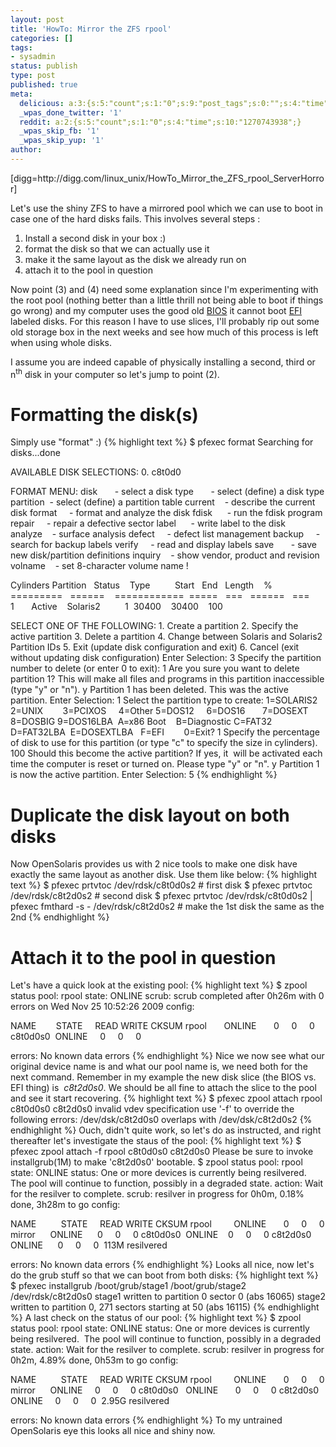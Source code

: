 ```yaml
---
layout: post
title: 'HowTo: Mirror the ZFS rpool'
categories: []
tags:
- sysadmin
status: publish
type: post
published: true
meta:
  delicious: a:3:{s:5:"count";s:1:"0";s:9:"post_tags";s:0:"";s:4:"time";s:10:"1270743928";}
  _wpas_done_twitter: '1'
  reddit: a:2:{s:5:"count";s:1:"0";s:4:"time";s:10:"1270743938";}
  _wpas_skip_fb: '1'
  _wpas_skip_yup: '1'
author: 
---
```

<p>[digg=http://digg.com/linux_unix/HowTo_Mirror_the_ZFS_rpool_ServerHorror]</p>
<p>Let's use the shiny ZFS to have a mirrored pool which we can use to boot in case one of the hard disks fails. This involves several steps :</p>
<ol>
<li>Install a second disk in your box :)</li>
<li>format the disk so that we can actually use it</li>
<li>make it the same layout as the disk we already run on</li>
<li>attach it to the pool in question</li>
</ol>
<p>Now point (3) and (4) need some explanation since I'm experimenting with the root pool (nothing better than a little thrill not being able to boot if things go wrong) and my computer uses the good old <a href="http://en.wikipedia.org/wiki/BIOS">BIOS</a> it cannot boot <a href="http://en.wikipedia.org/wiki/Extensible_Firmware_Interface">EFI</a> labeled disks. For this reason I have to use slices, I'll probably rip out some old storage box in the next weeks and see how much of this process is left when using whole disks.</p>
<p>I assume you are indeed capable of physically installing a second, third or n<sup>th</sup> disk in your computer so let's jump to point (2).</p>
<h1>Formatting the disk(s)</h1>
<p>Simply use "format" :)
{% highlight text %}
$ pfexec format
Searching for disks...done</p>
<p>AVAILABLE DISK SELECTIONS:
 0. c8t0d0 <DEFAULT cyl 30398 alt 2 hd 255 sec 63&gt;
 /pci@0,0/pci103c,3035@1f,2/disk@0,0
 1. c8t2d0 <ATA-ST3250310AS-C cyl 30398 alt 2 hd 255 sec 63&gt;
 /pci@0,0/pci103c,3035@1f,2/disk@2,0
Specify disk (enter its number): 1
selecting c8t2d0
[disk formatted]</p>
<p>FORMAT MENU:
 disk       - select a disk
 type       - select (define) a disk type
 partition  - select (define) a partition table
 current    - describe the current disk
 format     - format and analyze the disk
 fdisk      - run the fdisk program
 repair     - repair a defective sector
 label      - write label to the disk
 analyze    - surface analysis
 defect     - defect list management
 backup     - search for backup labels
 verify     - read and display labels
 save       - save new disk/partition definitions
 inquiry    - show vendor, product and revision
 volname    - set 8-character volume name
 !<cmd&gt;     - execute <cmd&gt;, then return
 quit
{% endhighlight %}
No go "fdisk" it and delete all the partitions on the disk. Then create a new partition, make it a Solaris partition and be done with that part.
{% highlight text %}
format&gt; fdisk
Total disk size is 30401 cylinders
 Cylinder size is 16065 (512 byte) blocks</p>
<p> Cylinders
 Partition   Status    Type          Start   End   Length    %
 =========   ======    ============  =====   ===   ======   ===
 1       Active    Solaris2          1  30400    30400    100</p>
<p>SELECT ONE OF THE FOLLOWING:
 1. Create a partition
 2. Specify the active partition
 3. Delete a partition
 4. Change between Solaris and Solaris2 Partition IDs
 5. Exit (update disk configuration and exit)
 6. Cancel (exit without updating disk configuration)
Enter Selection: 3
Specify the partition number to delete (or enter 0 to exit): 1
Are you sure you want to delete partition 1? This will make all files and
programs in this partition inaccessible (type &quot;y&quot; or &quot;n&quot;).
y
Partition 1 has been deleted. This was the active partition.
Enter Selection: 1
Select the partition type to create:
 1=SOLARIS2  2=UNIX        3=PCIXOS     4=Other
 5=DOS12     6=DOS16       7=DOSEXT     8=DOSBIG
 9=DOS16LBA  A=x86 Boot    B=Diagnostic C=FAT32
 D=FAT32LBA  E=DOSEXTLBA   F=EFI        0=Exit? 1
Specify the percentage of disk to use for this partition
(or type &quot;c&quot; to specify the size in cylinders). 100
Should this become the active partition? If yes, it  will be activated
each time the computer is reset or turned on.
Please type &quot;y&quot; or &quot;n&quot;. y
Partition 1 is now the active partition.
Enter Selection: 5
{% endhighlight %}</p>
<h1>Duplicate the disk layout on both disks</h1>
<p>Now OpenSolaris provides us with 2 nice tools to make one disk have exactly the same layout as another disk. Use them like below:
{% highlight text %}
$ pfexec prtvtoc /dev/rdsk/c8t0d0s2 # first disk
$ pfexec prtvtoc /dev/rdsk/c8t2d0s2 # second disk
$ pfexec prtvtoc /dev/rdsk/c8t0d0s2 | pfexec fmthard -s - /dev/rdsk/c8t2d0s2 # make the 1st disk the same as the 2nd
{% endhighlight %}</p>
<h1>Attach it to the pool in question</h1>
<p>Let's have a quick look at the existing pool:
{% highlight text %}
$ zpool status
 pool: rpool
 state: ONLINE
 scrub: scrub completed after 0h26m with 0 errors on Wed Nov 25 10:52:26 2009
config:</p>
<p> NAME        STATE     READ WRITE CKSUM
 rpool       ONLINE       0     0     0
 c8t0d0s0    ONLINE       0     0     0</p>
<p>errors: No known data errors
{% endhighlight %}
Nice we now see what our original device name is and what our pool name is, we need both for the next command. Remember in my example the new disk slice (the BIOS vs. EFI thing) is  <em>c8t2d0s0</em>. We should be all fine to attach the slice to the pool and see it start recovering.<em></em>
{% highlight text %}
$ pfexec zpool attach rpool c8t0d0s0 c8t2d0s0
invalid vdev specification
use '-f' to override the following errors:
/dev/dsk/c8t2d0s0 overlaps with /dev/dsk/c8t2d0s2
{% endhighlight %}
Ouch, didn't quite work, so let's do as instructed, and right thereafter let's investigate the staus of the pool:
{% highlight text %}
$ pfexec zpool attach -f rpool c8t0d0s0 c8t2d0s0
Please be sure to invoke installgrub(1M) to make 'c8t2d0s0' bootable.
$ zpool status
 pool: rpool
 state: ONLINE
status: One or more devices is currently being resilvered.  The pool will
 continue to function, possibly in a degraded state.
action: Wait for the resilver to complete.
 scrub: resilver in progress for 0h0m, 0.18% done, 3h28m to go
config:</p>
<p> NAME          STATE     READ WRITE CKSUM
 rpool         ONLINE       0     0     0
 mirror        ONLINE       0     0     0
 c8t0d0s0      ONLINE       0     0     0
 c8t2d0s0      ONLINE       0     0     0  113M resilvered</p>
<p>errors: No known data errors
{% endhighlight %}
Looks all nice, now let's do the grub stuff so that we can boot from both disks:
{% highlight text %}
$ pfexec installgrub /boot/grub/stage1 /boot/grub/stage2 /dev/rdsk/c8t2d0s0
stage1 written to partition 0 sector 0 (abs 16065)
stage2 written to partition 0, 271 sectors starting at 50 (abs 16115)
{% endhighlight %}
A last check on the status of our pool:
{% highlight text %}
$ zpool status
 pool: rpool
 state: ONLINE
status: One or more devices is currently being resilvered.  The pool will
 continue to function, possibly in a degraded state.
action: Wait for the resilver to complete.
 scrub: resilver in progress for 0h2m, 4.89% done, 0h53m to go
config:</p>
<p> NAME          STATE     READ WRITE CKSUM
 rpool         ONLINE       0     0     0
 mirror        ONLINE       0     0     0
 c8t0d0s0      ONLINE       0     0     0
 c8t2d0s0      ONLINE       0     0     0  2.95G resilvered</p>
<p>errors: No known data errors
{% endhighlight %}
To my untrained OpenSolaris eye this looks all nice and shiny now.</p>
